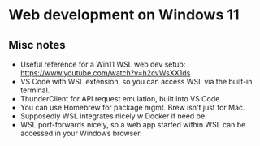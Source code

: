 # Web development on Windows 11

## Misc notes

- Useful reference for a Win11 WSL web dev setup: https://www.youtube.com/watch?v=h2cvWsXX1ds
- VS Code with WSL extension, so you can access WSL via the built-in terminal.
- ThunderClient for API request emulation, built into VS Code.
- You can use Homebrew for package mgmt. Brew isn't just for Mac.
- Supposedly WSL integrates nicely w Docker if need be.
- WSL port-forwards nicely, so a web app started within WSL can be accessed in your Windows browser.
